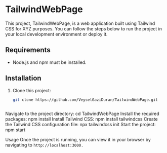 # TailwindWebPage

This project, TailwindWebPage, is a web application built using Tailwind CSS for XYZ purposes. You can follow the steps below to run the project in your local development environment or deploy it.

## Requirements

- Node.js and npm must be installed.

## Installation

1. Clone this project:

   ```bash
   git clone https://github.com/VeyselGaziDuran/TailwindWebPage.git



Navigate to the project directory: cd TailwindWebPage
Install the required packages: npm install
Install Tailwind CSS: npm install tailwindcss
Create the Tailwind CSS configuration file: npx tailwindcss init
Start the project: npm start

Usage
Once the project is running, you can view it in your browser by navigating to 
`http://localhost:3000.`

